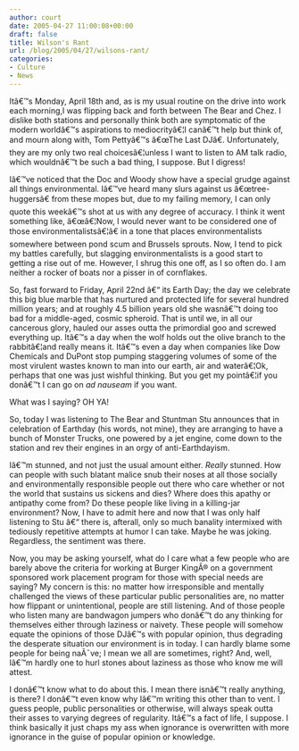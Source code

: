 ```yaml
---
author: court
date: 2005-04-27 11:00:08+00:00
draft: false
title: Wilson's Rant
url: /blog/2005/04/27/wilsons-rant/
categories:
- Culture
- News
---
```


Itâ€™s Monday, April 18th and, as is my usual routine on the drive into work each morning,I was flipping back and forth between The Bear and Chez. I dislike both stations and personally think both are symptomatic of the modern worldâ€™s aspirations to mediocrityâ€¦I canâ€™t help but think of, and mourn along with, Tom Pettyâ€™s â€œThe Last DJâ€. Unfortunately, they are my only two real choicesâ€¦unless I want to listen to AM talk radio, which wouldnâ€™t be such a bad thing, I suppose. But I digress!

Iâ€™ve noticed that the Doc and Woody show have a special grudge against all things environmental. Iâ€™ve heard many slurs against us â€œtree-huggersâ€ from these mopes but, due to my failing memory, I can only quote this weekâ€™s shot at us with any degree of accuracy. I think it went something like, â€œâ€¦Now, I would never want to be considered one of those environmentalistsâ€¦â€ in a tone that places environmentalists somewhere between pond scum and Brussels sprouts. Now, I tend to pick my battles carefully, but slagging environmentalists is a good start to getting a rise out of me. However, I shrug this one off, as I so often do. I am neither a rocker of boats nor a pisser in of cornflakes.

So, fast forward to Friday, April 22nd â€“ its Earth Day; the day we celebrate this big blue marble that has nurtured and protected life for several hundred million years; and at roughly 4.5 billion years old she wasnâ€™t doing too bad for a middle-aged, cosmic spheroid. That is until we, in all our cancerous glory, hauled our asses outta the primordial goo and screwed everything up. Itâ€™s a day when the wolf holds out the olive branch to the rabbitâ€¦and really means it. Itâ€™s even a day when companies like Dow Chemicals and DuPont stop pumping staggering volumes of some of the most virulent wastes known to man into our earth, air and waterâ€¦Ok, perhaps that one was just wishful thinking. But you get my pointâ€¦if you donâ€™t I can go on _ad nauseam_ if you want.

What was I saying? OH YA!

So, today I was listening to The Bear and Stuntman Stu announces that in celebration of Earthday (his words, not mine), they are arranging to have a bunch of Monster Trucks, one powered by a jet engine, come down to the station and rev their engines in an orgy of anti-Earthdayism.

Iâ€™m stunned, and not just the usual amount either. _Really_ stunned. How can people with such blatant malice snub their noses at all those socially and environmentally responsible people out there who care whether or not the world that sustains us sickens and dies? Where does this apathy or antipathy come from? Do these people like living in a killing-jar environment? Now, I have to admit here and now that I was only half listening to Stu â€“ there is, afterall, only so much banality intermixed with tediously repetitive attempts at humor I can take. Maybe he was joking. Regardless, the sentiment was there.

Now, you may be asking yourself, what do I care what a few people who are barely above the criteria for working at Burger KingÂ® on a government sponsored work placement program for those with special needs are saying? My concern is this: no matter how irresponsible and mentally challenged the views of these particular public personalities are, no matter how flippant or unintentional, people are still listening. And of those people who listen many are bandwagon jumpers who donâ€™t do any thinking for themselves either through laziness or naivety. These people will somehow equate the opinions of those DJâ€™s with popular opinion, thus degrading the desperate situation our environment is in today. I can hardly blame some people for being naÃ¯ve; I mean we all are sometimes, right? And, well, Iâ€™m hardly one to hurl stones about laziness as those who know me will attest.

I donâ€™t know what to do about this. I mean there isnâ€™t really anything, is there? I donâ€™t even know why Iâ€™m writing this other than to vent. I guess people, public personalities or otherwise, will always speak outta their asses to varying degrees of regularity. Itâ€™s a fact of life, I suppose. I think basically it just chaps my ass when ignorance is overwritten with more ignorance in the guise of popular opinion or knowledge.
